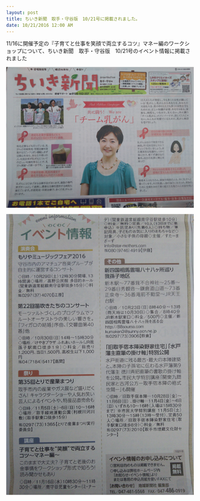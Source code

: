 ```yaml
---
layout: post
title: ちいき新聞　取手・守谷版　10/21号に掲載されました。
date: 10/21/2016 12:00 AM
---
```

11/16に開催予定の『子育てと仕事を笑顔で両立するコツ』マネー編のワークショップについて、ちいき新聞　取手・守谷版　10/21号のイベント情報に掲載されました

![null](/images/uploads/chiiki_1-ec3c6bb36245ea9741449d544871fa5693457e8f23fc213a99804b1622201561.jpg)

![null](/images/uploads/chiiki_2-a61c23810d613e938911fabe9344b793c2dbb3020e4d590aedc05ed24189377c.jpg)
